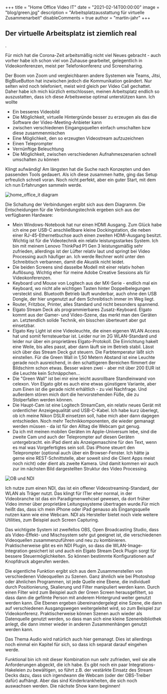 +++
title = "Home Office Video IT"
date = "2021-02-14T00:00:00"
image = "blog/green.jpg"
description = "Arbeitsplatzausstattung für virtuelle Zusammenarbeit"
disableComments = true
author = "martin-jahr"
+++

## Der virtuelle Arbeitsplatz ist ziemlich real

.

Für mich hat die Corona-Zeit arbeitsmäßig nicht viel Neues gebracht - auch vorher habe ich schon viel von Zuhause gearbeitet, gelegentlich in Videokonferenzen, meist per Telefonkonferenz und Screensharing.

Der Boom von Zoom und vergleichbaren andere Systemen wie Teams, Jitsi, BigBlueButton hat inzwischen jedoch die Kommunikation geändert. Nur selten wird noch telefoniert, meist wird gleich per Video Call gechattet. Daher habe ich mich kürzlich entschlossen, meinen Arbeitsplatz endlich so auszustatten, dass ich diese Arbeitsweise optimal unterstützen kann. Ich wollte

* Ein besseres Videobild
* Die Möglichkeit, virtuelle Hintergründe besser zu erzeugen als das die Software der Video-Meeting-Anbieter kann
* zwischen verschiedenen Eingangsquellen einfach umschalten bzw diese zusammenmischen
* Eine Möglichkeit, den so erzeugten Videostream aufzuzeichnen
* Einen Teleprompter
* Vernünftige Beleuchtung
* Die Möglichkeit, zwischen verschiedenen Aufnahmeszenarien schnell umschalten zu können

Klingt aufwändig! Am längsten hat die Suche nach Konzepten und den passenden Tools gedauert. Als ich diese zusammen hatte, ging das Setup erfreulich schnell voran. Noch nicht perfekt, aber ein guter Start, mit dem ich nun Erfahrungen sammeln werde. 

![home_office_it diagram](https://res.cloudinary.com/dzw4emsdt/image/upload/c_scale,w_900,q_auto/v1648042299/selfscrum/Portfolio-Digital_Consulting_gyjd5m.png)

Die Schaltung der Verbindungen ergibt sich aus dem Diagramm. Die Entscheidungen für die Verbindungstechnik ergeben sich aus der verfügbaren Hardware:

* Mein Windows-Notebook hat nur einen HDMI Ausgang. Zum Glück habe ich eine per USB-C anschließbare kleine Dockingstation, die neben einer RJ-45-Ethernetbuchse auch einen zweiten HDMI-Ausgang besitzt. Wichtig ist für die Videotechnik ein relativ leistungsstarkes System. Ich bin mit meinem Lenovo ThinkPad P1 Gen 3 leistungsmäßig sehr zufrieden, allerdings ist der Lüfter relativ laut und springt bei Video Processing auch häufiger an. Ich werde Rechner wohl unter den Schreibtisch verbannen, damit die Akustik nicht leidet.
* Die beiden Screens sind dasselbe Modell mit einer relativ hohen Auflösung. Wichtig eher für meine Adobe Creative Sessions als für Videokonferenzen.
* Keyboard und Mouse von Logitech aus der MX-Serie - endlich mal ein Keyboard, wo nicht alle wichtigen Tasten hinter Doppelbelegungen versteckt sind. Bluetooth Betrieb läuft wunderbar, auch ohne den USB Dongle, der hier ungenutzt auf dem Schreibtisch immer im Weg liegt.
* Router, Fritzbox, Printer, alles Standard und nicht besonders spannend.
* Elgato Stream Deck als programmierbares Zusatz-Keyboard. Elgato kommt aus der Gamer- und Video-Szene, das merkt man den Geräten an. Letztendlich solide Technik, ein bisschen überteuert aber gut einsetzbar.
* Elgato Key Light ist eine Videoleuchte, die einen eigenen WLAN Access hat und somit fernsteuerbar ist. Leider nur im 2G WLAN-Standard und leider nur über ein proprietäres Elgato-Protokoll. Die Einrichtung hakelt eine Weile, bis alles passt, aber dann läuft sie im Betrieb stabil. Lässt sich über das Stream Deck gut steuern. Die Farbtemperatur läßt sich einstellen. Für die Green Wall in 1,50 Metern Abstand ist eine Leuchte gerade noch ausreichend, in den schattigeren Bereichen flimmert der Bildschirm schon etwas. Besser wären zwei - aber mit über 200 EUR ist die Leuchte kein Schnäppchen...
* Die "Green Wall" ist bei mir eine leicht ausrollbare Standleinwand von celexon. Von Elgato gibt es auch eine etwas günstigere Variante, aber zum Einen ist die gerade nicht erhältlich - zu viel Nachfrage. Und außerdem stören mich dort die hervorstehenden Füße, die zu Stolperfallen werden können. 
* Die Haupt-Cam ist eine Logitech StreamCam, ein relativ neues Gerät mit ordentlicher Anzeigequalität und USB-C-Kabel. Ich habe kurz überlegt, ob ich meine Nikon DSLR einsetzen soll, habe mich aber dann dagegen entschieden. Noch mehr Technikkomponenten, die wieder gemanagt werden müssen - da ist für den Alltag die Webcam gut genug.
* Da ich mit meinen mobilen Geräten im Apple-Universum lebe, sind die zweite Cam und auch der Teleprompter auf diesen Geräten untergebracht. ein iPad dient als Anzeigemaschine für den Text, wenn es mal was Vorgefertigtes sein soll. Das iPhone steuert den Teleprompter (optional auch über ein Browser-Fenster. Ich hätte ja gerne eine REST-Schnittstelle, aber soweit sind die Client Apps meist noch nicht) oder dient als zweite Kamera. Und damit kommen wir auch zur im nächsten Bild dargestellten Struktur des Video Processing.

![OB und NDI](https://res.cloudinary.com/dzw4emsdt/image/upload/c_scale,w_900,q_auto/v1613339559/selfscrum/Portfolio-Digital_Consulting_ckt3dt.png)

Ich nutze zum einen NDI, das ist ein offener Videostreaming-Standard, der WLAN als Träger nutzt. Das klingt für ITler eher normal, in der Videobranche ist das ein Paradigmenwehcsel gewesen, da dort früher Video immer über proprietäre Leitungssysteme übertragen wurde.Für mich heißt das, dass ich mein iPhone oder iPad genauso als Eingangsquelle nutzen kann wie eine Webcam. NDI als Hersteller bietet noch viele weitere Utilities, zum Beispiel auch Screen Capturing.

Das wichtigste System ist zweifellos OBS, Open Broadcasting Studio, dass als Video-Effekt- und Mischsystem sehr gut geeignet ist, die verschiedenen Videoquellen zusammenzuführen und neu zu kombinieren. Praktischerweise gibt es ein NDI Plugin, so dass die WLAN-Image-Integration gesichert ist und auch ein Elgato Stream Deck Plugin sorgt für bessere Steuermöglichkeiten. So können bestimmte Konfigurationen auf Knopfdruck abgerufen werden.

Die eigentliche Funktion ergibt sich aus dem Zusammenstellen von verschiedenen Videoquellen zu Szenen. Ganz ähnlich wie bei Photoshop oder ähnlichen Programmen, ist jede Quelle eine Ebene, die individuell durch Positionierung, Skalierung und Filter manipuliert werden kann. Durch einen Filter wird zum Beispiel auch der Green Screen herausgefiltert, so dass dann die gefilmte Person mit anderem Hintergrund weiter genutzt werden kann. Die Ebenen ergeben übereinandergelegt eine Szene, die dann auf verschiedenen Ausgangswegen weitergeleitet wird, so zum Beispiel zur Videokonferenz. Praktischerweise können Szenen auch wieder als Datenquelle genutzt werden, so dass man sich eine kleine Szenenbibliothek anlegt, die dann immer wieder in anderen Zusammenhängen genutzt werden kann.

Das Thema Audio wird natürlich auch hier gemanagt. Dies ist allerdings noch einmal ein Kapitel für sich, so dass ich separat darauf eingehen werde.

Funktional bin ich mit dieser Kombination nun sehr zufrieden, weil sie alle Anforderungen abgeckt, die ich habe. Es gibt noch ein paar Integrations-Hakeleien zu bewältigen, so führt z.B. der vestärkte Einsatz des Stream Decks dazu, dass sich irgendwann die Webcam (oder der OBS-Treiber dafür) aufhängt. Aber das sind Kinderkrankheiten, die sich noch auswachsen werden. Die nächste Show kann beginnen!



